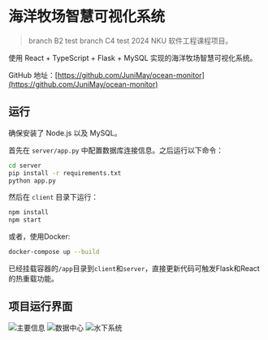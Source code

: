 # 海洋牧场智慧可视化系统
> branch B2 test
> branch C4 test
2024 NKU 软件工程课程项目。

使用 React + TypeScript + Flask + MySQL 实现的海洋牧场智慧可视化系统。

GitHub 地址：[https://github.com/JuniMay/ocean-monitor](https://github.com/JuniMay/ocean-monitor)

## 运行

确保安装了 Node.js 以及 MySQL。

首先在 `server/app.py` 中配置数据库连接信息。之后运行以下命令：

```bash
cd server
pip install -r requirements.txt
python app.py
```

然后在 `client` 目录下运行：

```bash
npm install
npm start
```

或者，使用Docker:

```bash
docker-compose up --build
```

已经挂载容器的`/app`目录到`client`和`server`，直接更新代码可触发Flask和React的热重载功能。

## 项目运行界面

![主要信息](./screenshots/0.png)
![数据中心](./screenshots/1.png)
![水下系统](./screenshots/2.png)
